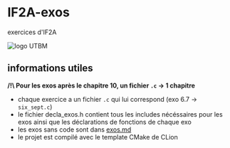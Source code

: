 # IF2A-exos
exercices d'IF2A

![logo UTBM](https://imgs.search.brave.com/1EHRLEBxzFZHTGdtIgLgaw5o85hB-ZgYjRnwrMxqggw/rs:fit:860:0:0/g:ce/aHR0cHM6Ly91cGxv/YWQud2lraW1lZGlh/Lm9yZy93aWtpcGVk/aWEvZW4vdGh1bWIv/YS9hMC9VVEJNX2xv/Z28uc3ZnLzIyMHB4/LVVUQk1fbG9nby5z/dmcucG5n)

## informations utiles

__/!\ Pour les exos après le chapitre 10, un fichier `.c` -> 1 chapitre__

+ chaque exercice a un fichier `.c` qui lui correspond (exo 6.7 -> `six_sept.c`)
+ le fichier decla_exos.h contient tous les includes nécéssaires pour les exos ainsi que les déclarations 
de fonctions de chaque exo
+ les exos sans code sont dans [exos.md](exos.md)
+ le projet est compilé avec le template CMake de CLion
